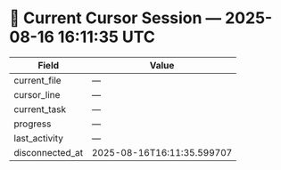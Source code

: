 # 📝 Current Cursor Session — 2025-08-16 16:11:35 UTC

| Field | Value |
|-------|-------|
| current_file | — |
| cursor_line | — |
| current_task | — |
| progress | — |
| last_activity | — |
| disconnected_at | 2025-08-16T16:11:35.599707 |
